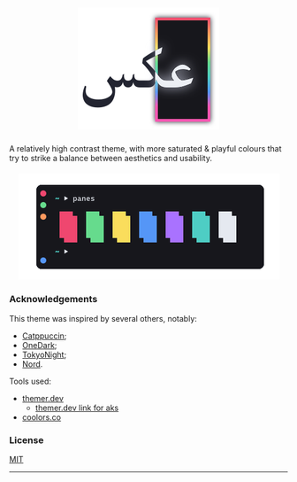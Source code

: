 <h1 align="center">
    <img src="./AksLogo7-1.svg" alt="Aks Logo" />
</h1>

A relatively high contrast theme, with more saturated & playful colours that try to strike a balance between aesthetics and usability.

<h4 align="center">
    <img src="./panes.png" alt="Aks Color Panes" />
</h4>

### Acknowledgements

This theme was inspired by several others, notably:
- [Catppuccin](https://github.com/catppuccin/catppuccin);
- [OneDark](https://github.com/joshdick/onedark.vim);
- [TokyoNight](https://github.com/folke/tokyonight.nvim);
- [Nord](https://www.nordtheme.com/).

Tools used:
- [themer.dev](https://themer.dev/)
  - [themer.dev link for aks](https://themer.dev/?calculateIntermediaryShades.dark=false&calculateIntermediaryShades.light=false&activeColorSet=dark&colors.dark.shade0=%2317171C&colors.dark.shade1=%23222430&colors.dark.shade2=%233E4856&colors.dark.shade3=%235B697B&colors.dark.shade4=%23CBD1EC&colors.dark.shade5=%23DADEF1&colors.dark.shade6=%23E5E9F0&colors.dark.shade7=%23ECEFF4&colors.dark.accent0=%23EF476F&colors.dark.accent1=%23FE995E&colors.dark.accent2=%23FADD5C&colors.dark.accent3=%2366DB8D&colors.dark.accent4=%234ECDC4&colors.dark.accent5=%235596F7&colors.dark.accent6=%23FC56B1&colors.dark.accent7=%23A972FF&colors.light.shade0=%23F2F4F7&colors.light.shade1=%23E2E6F7&colors.light.shade2=%23CBD1EC&colors.light.shade3=%23ABB3CA&colors.light.shade4=%235B697B&colors.light.shade5=%233E4856&colors.light.shade6=%23222430&colors.light.shade7=%2317171C&colors.light.accent0=%23FF1D4E&colors.light.accent1=%23FC8E4E&colors.light.accent2=%23E1B900&colors.light.accent3=%2300D948&colors.light.accent4=%2300C2C2&colors.light.accent5=%230066FF&colors.light.accent6=%23FF0099&colors.light.accent7=%238F00FF)
- [coolors.co](https://coolors.co/)

### License

[MIT](/LICENSE)

<hr>
